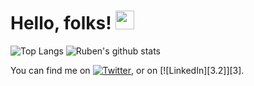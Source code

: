 # Hello, folks! <img src="https://raw.githubusercontent.com/MartinHeinz/MartinHeinz/master/wave.gif" width="30px">


![Top Langs](https://github-readme-stats.vercel.app/api/top-langs/?username=rubentalstra&layout=compact&hide_border=true)
![Ruben's github stats](https://github-readme-stats.vercel.app/api?username=rubentalstra&show_icons=true&hide_border=true)
<!-- 
![ReadMe Card](https://github-readme-stats.vercel.app/api/pin/?username=rubentalstra&repo=)
![ReadMe Card](https://github-readme-stats.vercel.app/api/pin/?username=rubentalstra&repo=)
-->



<!-- Actual text -->

You can find me on [![Twitter][1.2]][1], or on [![LinkedIn][3.2]][3].

<!-- Icons -->

[1.2]: http://i.imgur.com/wWzX9uB.png (twitter icon without padding)
[2.2]: https://raw.githubusercontent.com/MartinHeinz/MartinHeinz/master/linkedin-3-16.png (LinkedIn icon without padding)

<!-- Links to your social media accounts -->

[1]: https://twitter.com/R_Talstra
[2]: https://www.linkedin.com/in/rubentalstra/
